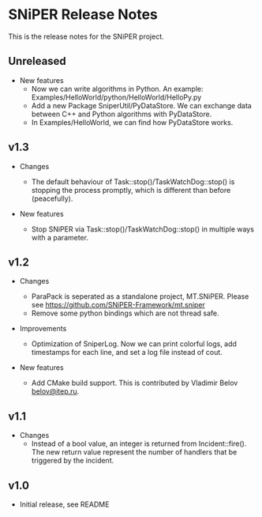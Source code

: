# SNiPER Release Notes

This is the release notes for the SNiPER project.

## Unreleased

- New features
    - Now we can write algorithms in Python. An example: Examples/HelloWorld/python/HelloWorld/HelloPy.py
    - Add a new Package SniperUtil/PyDataStore. We can exchange data between C++ and Python algorithms with PyDataStore.
    - In Examples/HelloWorld, we can find how PyDataStore works.

## v1.3

- Changes
    - The default behaviour of Task::stop()/TaskWatchDog::stop() is stopping the process promptly, which is different than before (peacefully).

- New features
    - Stop SNiPER via Task::stop()/TaskWatchDog::stop() in multiple ways with a parameter.

## v1.2

- Changes
    - ParaPack is seperated as a standalone project, MT.SNiPER. Please see https://github.com/SNiPER-Framework/mt.sniper
    - Remove some python bindings which are not thread safe.

- Improvements
    - Optimization of SniperLog. Now we can print colorful logs, add timestamps for each line, and set a log file instead of cout.

- New features
    - Add CMake build support. This is contributed by Vladimir Belov <belov@itep.ru>.

## v1.1

- Changes
    - Instead of a bool value, an integer is returned from Incident::fire(). The new return value represent the number of handlers that be triggered by the incident.

## v1.0

- Initial release, see README
